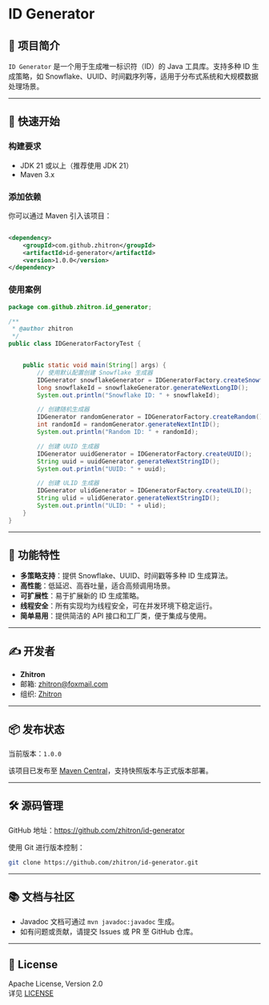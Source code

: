 # ID Generator

## 📄 项目简介

`ID Generator` 是一个用于生成唯一标识符（ID）的 Java 工具库。支持多种 ID 生成策略，如 Snowflake、UUID、时间戳序列等，适用于分布式系统和大规模数据处理场景。

---

## 🚀 快速开始

### 构建要求

- JDK 21 或以上（推荐使用 JDK 21）
- Maven 3.x

### 添加依赖

你可以通过 Maven 引入该项目：

```xml

<dependency>
    <groupId>com.github.zhitron</groupId>
    <artifactId>id-generator</artifactId>
    <version>1.0.0</version>
</dependency>
```

### 使用案例

```java
package com.github.zhitron.id_generator;

/**
 * @author zhitron
 */
public class IDGeneratorFactoryTest {


    public static void main(String[] args) {
        // 使用默认配置创建 Snowflake 生成器
        IDGenerator snowflakeGenerator = IDGeneratorFactory.createSnowflake(1);
        long snowflakeId = snowflakeGenerator.generateNextLongID();
        System.out.println("Snowflake ID: " + snowflakeId);

        // 创建随机生成器
        IDGenerator randomGenerator = IDGeneratorFactory.createRandom();
        int randomId = randomGenerator.generateNextIntID();
        System.out.println("Random ID: " + randomId);

        // 创建 UUID 生成器
        IDGenerator uuidGenerator = IDGeneratorFactory.createUUID();
        String uuid = uuidGenerator.generateNextStringID();
        System.out.println("UUID: " + uuid);

        // 创建 ULID 生成器
        IDGenerator ulidGenerator = IDGeneratorFactory.createULID();
        String ulid = ulidGenerator.generateNextStringID();
        System.out.println("ULID: " + ulid);
    }
}

```

---

## 🧩 功能特性

- **多策略支持**：提供 Snowflake、UUID、时间戳等多种 ID 生成算法。
- **高性能**：低延迟、高吞吐量，适合高频调用场景。
- **可扩展性**：易于扩展新的 ID 生成策略。
- **线程安全**：所有实现均为线程安全，可在并发环境下稳定运行。
- **简单易用**：提供简洁的 API 接口和工厂类，便于集成与使用。

---

## ✍️ 开发者

- **Zhitron**
- 邮箱: zhitron@foxmail.com
- 组织: [Zhitron](https://github.com/zhitron)

---

## 📦 发布状态

当前版本：`1.0.0`

该项目已发布至 [Maven Central](https://search.maven.org/)，支持快照版本与正式版本部署。

---

## 🛠 源码管理

GitHub 地址：https://github.com/zhitron/id-generator

使用 Git 进行版本控制：

```bash
git clone https://github.com/zhitron/id-generator.git
```

---

## 📚 文档与社区

- Javadoc 文档可通过 `mvn javadoc:javadoc` 生成。
- 如有问题或贡献，请提交 Issues 或 PR 至 GitHub 仓库。

---

## 📎 License

Apache License, Version 2.0  
详见 [LICENSE](https://www.apache.org/licenses/LICENSE-2.0.txt)
